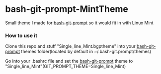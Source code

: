 # bash-git-prompt-MintTheme
Small theme I made for [bash-git-prompt](https://github.com/magicmonty/bash-git-prompt) so it would fit in with Linux Mint
### How to use it
Clone this repo and stuff "Single_line_Mint.bgptheme" into your [bash-git-prompt](https://github.com/magicmonty/bash-git-prompt) themes folder(located by default in ~/.bash-git.prompt/themes)

Go into your .bashrc file and set the [bash-git-prompt](https://github.com/magicmonty/bash-git-prompt) theme to "Single_line_Mint"(GIT_PROMPT_THEME=Single_line_Mint)
